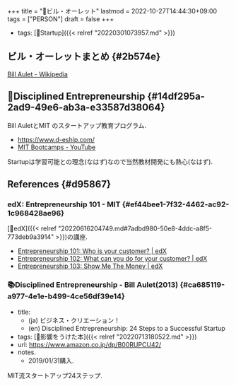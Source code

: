 +++
title = "👨ビル・オーレット"
lastmod = 2022-10-27T14:44:30+09:00
tags = ["PERSON"]
draft = false
+++

-   tags: [🔖Startup]({{< relref "20220301073957.md" >}})


## ビル・オーレットまとめ {#2b574e}

[Bill Aulet - Wikipedia](https://en.wikipedia.org/wiki/Bill_Aulet)


## 📝Disciplined Entrepreneurship {#14df295a-2ad9-49e6-ab3a-e33587d38064}

Bill AuletとMIT のスタートアップ教育プログラム.

-   <https://www.d-eship.com/>
-   [MIT Bootcamps - YouTube](https://www.youtube.com/c/MITBootcamps)

Startupは学習可能との理念(なはず)なので当然教材開発にも熱心(なはず).


## References {#d95867}


### edX: Entrepreneurship 101 - MIT {#ef44bee1-7f32-4462-ac92-1c968428ae96}

[🔖edX]({{< relref "20220616204749.md#7adbd980-50e8-4ddc-a8f5-773deb9a3914" >}})の講座.

-   [Entrepreneurship 101: Who is your customer? | edX](https://www.edx.org/course/entrepreneurship-101-who-is-your-customer?index=undefined)
-   [Entrepreneurship 102: What can you do for your customer? | edX](https://www.edx.org/course/entrepreneurship-102-what-can-you-do-for-your-cust?index=undefined)
-   [Entrepreneurship 103: Show Me The Money | edX](https://www.edx.org/course/entrepreneurship-103-show-me-the-money?index=undefined)


### 📚Disciplined Entrepreneurship - Bill Aulet(2013) {#ca685119-a977-4e1e-b499-4ce56df39e14}

-   title:
    -   (ja) ビジネス・クリエーション！
    -   (en) Disciplined Entrepreneurship: 24 Steps to a Successful Startup
-   tags: [🦊影響をうけた本]({{< relref "20220713180522.md" >}})
-   url: <https://www.amazon.co.jp/dp/B00RUPCU42/>
-   notes.
    -   2019/01/31購入.

MIT流スタートアップ24ステップ.
